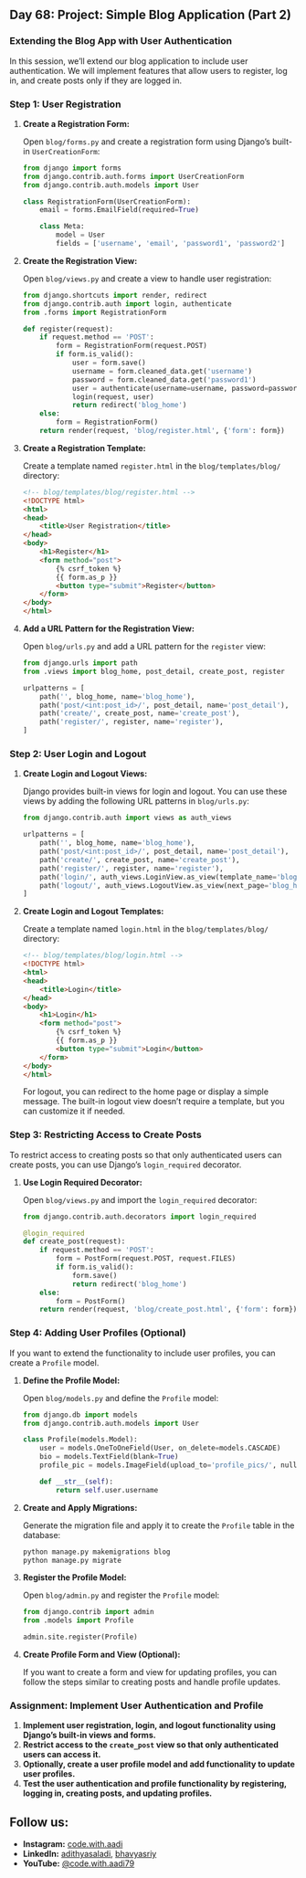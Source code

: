 ## Day 68: Project: Simple Blog Application (Part 2)

### Extending the Blog App with User Authentication

In this session, we’ll extend our blog application to include user authentication. We will implement features that allow users to register, log in, and create posts only if they are logged in.

### Step 1: User Registration

1. **Create a Registration Form:**

   Open `blog/forms.py` and create a registration form using Django’s built-in `UserCreationForm`:

   ```python
   from django import forms
   from django.contrib.auth.forms import UserCreationForm
   from django.contrib.auth.models import User

   class RegistrationForm(UserCreationForm):
       email = forms.EmailField(required=True)

       class Meta:
           model = User
           fields = ['username', 'email', 'password1', 'password2']
   ```

2. **Create the Registration View:**

   Open `blog/views.py` and create a view to handle user registration:

   ```python
   from django.shortcuts import render, redirect
   from django.contrib.auth import login, authenticate
   from .forms import RegistrationForm

   def register(request):
       if request.method == 'POST':
           form = RegistrationForm(request.POST)
           if form.is_valid():
               user = form.save()
               username = form.cleaned_data.get('username')
               password = form.cleaned_data.get('password1')
               user = authenticate(username=username, password=password)
               login(request, user)
               return redirect('blog_home')
       else:
           form = RegistrationForm()
       return render(request, 'blog/register.html', {'form': form})
   ```

3. **Create a Registration Template:**

   Create a template named `register.html` in the `blog/templates/blog/` directory:

   ```html
   <!-- blog/templates/blog/register.html -->
   <!DOCTYPE html>
   <html>
   <head>
       <title>User Registration</title>
   </head>
   <body>
       <h1>Register</h1>
       <form method="post">
           {% csrf_token %}
           {{ form.as_p }}
           <button type="submit">Register</button>
       </form>
   </body>
   </html>
   ```

4. **Add a URL Pattern for the Registration View:**

   Open `blog/urls.py` and add a URL pattern for the `register` view:

   ```python
   from django.urls import path
   from .views import blog_home, post_detail, create_post, register

   urlpatterns = [
       path('', blog_home, name='blog_home'),
       path('post/<int:post_id>/', post_detail, name='post_detail'),
       path('create/', create_post, name='create_post'),
       path('register/', register, name='register'),
   ]
   ```

### Step 2: User Login and Logout

1. **Create Login and Logout Views:**

   Django provides built-in views for login and logout. You can use these views by adding the following URL patterns in `blog/urls.py`:

   ```python
   from django.contrib.auth import views as auth_views

   urlpatterns = [
       path('', blog_home, name='blog_home'),
       path('post/<int:post_id>/', post_detail, name='post_detail'),
       path('create/', create_post, name='create_post'),
       path('register/', register, name='register'),
       path('login/', auth_views.LoginView.as_view(template_name='blog/login.html'), name='login'),
       path('logout/', auth_views.LogoutView.as_view(next_page='blog_home'), name='logout'),
   ]
   ```

2. **Create Login and Logout Templates:**

   Create a template named `login.html` in the `blog/templates/blog/` directory:

   ```html
   <!-- blog/templates/blog/login.html -->
   <!DOCTYPE html>
   <html>
   <head>
       <title>Login</title>
   </head>
   <body>
       <h1>Login</h1>
       <form method="post">
           {% csrf_token %}
           {{ form.as_p }}
           <button type="submit">Login</button>
       </form>
   </body>
   </html>
   ```

   For logout, you can redirect to the home page or display a simple message. The built-in logout view doesn’t require a template, but you can customize it if needed.

### Step 3: Restricting Access to Create Posts

To restrict access to creating posts so that only authenticated users can create posts, you can use Django’s `login_required` decorator.

1. **Use Login Required Decorator:**

   Open `blog/views.py` and import the `login_required` decorator:

   ```python
   from django.contrib.auth.decorators import login_required

   @login_required
   def create_post(request):
       if request.method == 'POST':
           form = PostForm(request.POST, request.FILES)
           if form.is_valid():
               form.save()
               return redirect('blog_home')
       else:
           form = PostForm()
       return render(request, 'blog/create_post.html', {'form': form})
   ```

### Step 4: Adding User Profiles (Optional)

If you want to extend the functionality to include user profiles, you can create a `Profile` model.

1. **Define the Profile Model:**

   Open `blog/models.py` and define the `Profile` model:

   ```python
   from django.db import models
   from django.contrib.auth.models import User

   class Profile(models.Model):
       user = models.OneToOneField(User, on_delete=models.CASCADE)
       bio = models.TextField(blank=True)
       profile_pic = models.ImageField(upload_to='profile_pics/', null=True, blank=True)

       def __str__(self):
           return self.user.username
   ```

2. **Create and Apply Migrations:**

   Generate the migration file and apply it to create the `Profile` table in the database:

   ```bash
   python manage.py makemigrations blog
   python manage.py migrate
   ```

3. **Register the Profile Model:**

   Open `blog/admin.py` and register the `Profile` model:

   ```python
   from django.contrib import admin
   from .models import Profile

   admin.site.register(Profile)
   ```

4. **Create Profile Form and View (Optional):**

   If you want to create a form and view for updating profiles, you can follow the steps similar to creating posts and handle profile updates.

### Assignment: Implement User Authentication and Profile

1. **Implement user registration, login, and logout functionality using Django’s built-in views and forms.**
2. **Restrict access to the `create_post` view so that only authenticated users can access it.**
3. **Optionally, create a user profile model and add functionality to update user profiles.**
4. **Test the user authentication and profile functionality by registering, logging in, creating posts, and updating profiles.**

## Follow us:

- **Instagram:** [code.with.aadi](https://www.instagram.com/code.with.aadi/)
- **LinkedIn:** [adithyasaladi](https://www.linkedin.com/in/adithyasaladi/), [bhavyasriy](https://www.linkedin.com/in/bhavyasriy/)
- **YouTube:** [@code.with.aadi79](https://www.youtube.com/@Code.with.aadi79)
